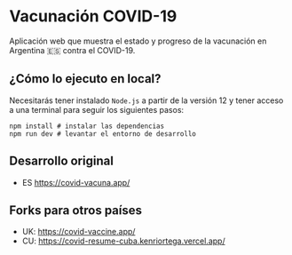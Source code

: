 # Vacunación COVID-19

Aplicación web que muestra el estado y progreso de la vacunación en Argentina 🇪🇸 contra el COVID-19.

## ¿Cómo lo ejecuto en local?

Necesitarás tener instalado `Node.js` a partir de la versión 12 y tener acceso a una terminal para seguir los siguientes pasos:

```
npm install # instalar las dependencias
npm run dev # levantar el entorno de desarrollo
```
## Desarrollo original
- ES https://covid-vacuna.app/

## Forks para otros países

- UK: https://covid-vaccine.app/
- CU: https://covid-resume-cuba.kenriortega.vercel.app/

